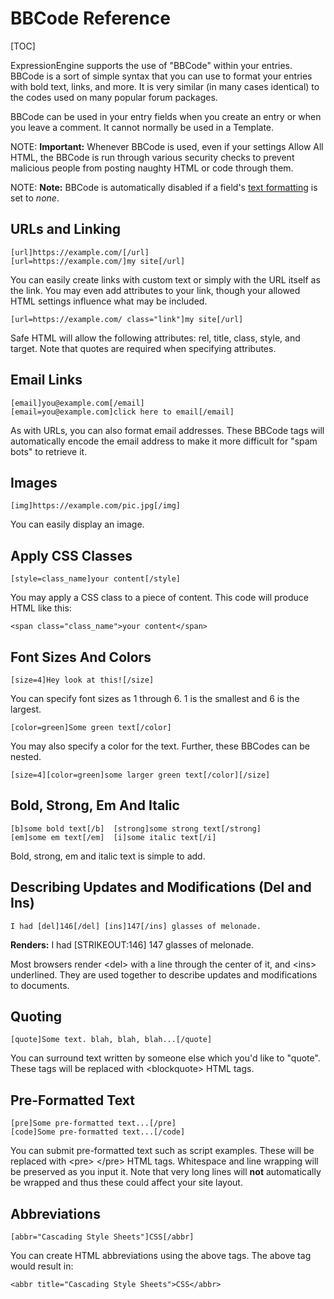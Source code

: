 <!--
    This source file is part of the open source project
    ExpressionEngine User Guide (https://github.com/ExpressionEngine/ExpressionEngine-User-Guide)

    @link      https://expressionengine.com/
    @copyright Copyright (c) 2003-2020, Packet Tide, LLC (https://www.packettide.com)
    @license   https://expressionengine.com/license Licensed under Apache License, Version 2.0
-->

# BBCode Reference

[TOC]

ExpressionEngine supports the use of "BBCode" within your entries. BBCode is a sort of simple syntax that you can use to format your entries with bold text, links, and more. It is very similar (in many cases identical) to the codes used on many popular forum packages.

BBCode can be used in your entry fields when you create an entry or when you leave a comment. It cannot normally be used in a Template.

NOTE: **Important:** Whenever BBCode is used, even if your settings Allow All HTML, the BBCode is run through various security checks to prevent malicious people from posting naughty HTML or code through them.

NOTE: **Note:** BBCode is automatically disabled if a field's [text formatting](general/text-formatting.md) is set to _none_.

## URLs and Linking

    [url]https://example.com/[/url]
    [url=https://example.com/]my site[/url]

You can easily create links with custom text or simply with the URL itself as the link. You may even add attributes to your link, though your allowed HTML settings influence what may be included.

    [url=https://example.com/ class="link"]my site[/url]

Safe HTML will allow the following attributes: rel, title, class, style, and target. Note that quotes are required when specifying attributes.

## Email Links

    [email]you@example.com[/email]
    [email=you@example.com]click here to email[/email]

As with URLs, you can also format email addresses. These BBCode tags will automatically encode the email address to make it more difficult for "spam bots" to retrieve it.

## Images

    [img]https://example.com/pic.jpg[/img]

You can easily display an image.

## Apply CSS Classes

    [style=class_name]your content[/style]

You may apply a CSS class to a piece of content. This code will produce HTML like this:

    <span class="class_name">your content</span>

## Font Sizes And Colors

    [size=4]Hey look at this![/size]

You can specify font sizes as 1 through 6. 1 is the smallest and 6 is the largest.

    [color=green]Some green text[/color]

You may also specify a color for the text. Further, these BBCodes can be nested.

    [size=4][color=green]some larger green text[/color][/size]

## Bold, Strong, Em And Italic

    [b]some bold text[/b]  [strong]some strong text[/strong]
    [em]some em text[/em]  [i]some italic text[/i]

Bold, strong, em and italic text is simple to add.

## Describing Updates and Modifications (Del and Ins)

    I had [del]146[/del] [ins]147[/ins] glasses of melonade.

**Renders:** I had \[STRIKEOUT:146\] 147 glasses of melonade.

Most browsers render &lt;del&gt; with a line through the center of it, and &lt;ins&gt; underlined. They are used together to describe updates and modifications to documents.

## Quoting

    [quote]Some text. blah, blah, blah...[/quote]

You can surround text written by someone else which you'd like to "quote". These tags will be replaced with &lt;blockquote&gt; HTML tags.

## Pre-Formatted Text

    [pre]Some pre-formatted text...[/pre]
    [code]Some pre-formatted text...[/code]

You can submit pre-formatted text such as script examples. These will be replaced with &lt;pre&gt; &lt;/pre&gt; HTML tags. Whitespace and line wrapping will be preserved as you input it. Note that very long lines will **not** automatically be wrapped and thus these could affect your site layout.

## Abbreviations

    [abbr="Cascading Style Sheets"]CSS[/abbr]

You can create HTML abbreviations using the above tags. The above tag would result in:

    <abbr title="Cascading Style Sheets">CSS</abbr>
